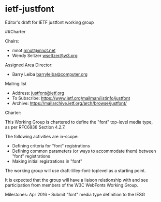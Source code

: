 # ietf-justfont
Editor's draft for IETF justfont working group

##Charter

Chairs:
  - mnot <mnot@mnot.net>
  - Wendy Seltzer <wseltzer@w3.org>

Assigned Area Director:
  - Barry Leiba <barryleiba@computer.org>

Mailing list
  - Address: justfont@ietf.org
  - To Subscribe: https://www.ietf.org/mailman/listinfo/justfont
  - Archive: https://mailarchive.ietf.org/arch/browse/justfont/

Charter:

This Working Group is chartered to define the "font" top-level media type, as per RFC6838 Section 4.2.7.

The following activities are in-scope:
- Defining criteria for "font" registrations
- Defining common parameters (or ways to accommodate them) between
  "font" registrations
- Making initial registrations in "font"

The working group will use draft-lilley-font-toplevel as a starting point.

It is expected that the group will have a liaison relationship with and see participation from members of the W3C WebFonts Working Group.

Milestones:
  Apr 2016 - Submit "font" media type definition to the IESG
